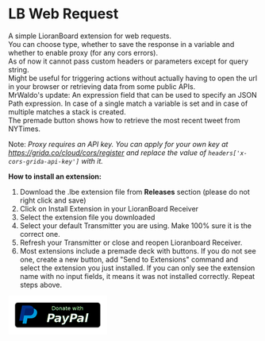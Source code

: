 # LB Web Request
A simple LioranBoard extension for web requests.    
You can choose type, whether to save the response in a variable and whether to enable proxy (for any cors errors).  
As of now it cannot pass custom headers or parameters except for query string.   
Might be useful for triggering actions without actually having to open the url in your browser or retrieving data from some public APIs.     
MrWaldo's update: An expression field that can be used to specify an JSON Path expression. In case of a single match a variable is set and in case of multiple matches a stack is created.         
The premade button shows how to retrieve the most recent tweet from NYTimes.

Note: *Proxy requires an API key. You can apply for your own key at https://grida.co/cloud/cors/register and replace the value of `headers['x-cors-grida-api-key']` with it.* 


**How to install an extension:**
1. Download the .lbe extension file from **Releases** section (please do not right click and save) 
2. Click on Install Extension in your LioranBoard Receiver
3. Select the extension file you downloaded 
4. Select your default Transmitter you are using. Make 100% sure it is the correct one. 
5. Refresh your Transmitter or close and reopen Lioranboard Receiver. 
6. Most extensions include a premade deck with buttons. If you do not see one, create a new button, add "Send to Extensions" command and select the extension you just installed. If you can only see the extension name with no input fields, it means it was not installed correctly. Repeat steps above.    

[![](https://github.com/christinna9031/LioranBoard-Files/blob/main/img/paypal.png?raw=true)](https://www.paypal.com/cgi-bin/webscr?cmd=_s-xclick&hosted_button_id=3YWXYQE3HKWHQ)
